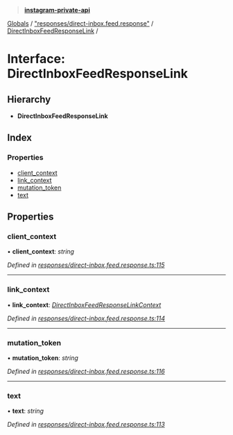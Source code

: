 > **[instagram-private-api](../README.md)**

[Globals](../README.md) / ["responses/direct-inbox.feed.response"](../modules/_responses_direct_inbox_feed_response_.md) / [DirectInboxFeedResponseLink](_responses_direct_inbox_feed_response_.directinboxfeedresponselink.md) /

# Interface: DirectInboxFeedResponseLink

## Hierarchy

* **DirectInboxFeedResponseLink**

## Index

### Properties

* [client_context](_responses_direct_inbox_feed_response_.directinboxfeedresponselink.md#client_context)
* [link_context](_responses_direct_inbox_feed_response_.directinboxfeedresponselink.md#link_context)
* [mutation_token](_responses_direct_inbox_feed_response_.directinboxfeedresponselink.md#mutation_token)
* [text](_responses_direct_inbox_feed_response_.directinboxfeedresponselink.md#text)

## Properties

###  client_context

• **client_context**: *string*

*Defined in [responses/direct-inbox.feed.response.ts:115](https://github.com/dilame/instagram-private-api/blob/01eb399/src/responses/direct-inbox.feed.response.ts#L115)*

___

###  link_context

• **link_context**: *[DirectInboxFeedResponseLinkContext](_responses_direct_inbox_feed_response_.directinboxfeedresponselinkcontext.md)*

*Defined in [responses/direct-inbox.feed.response.ts:114](https://github.com/dilame/instagram-private-api/blob/01eb399/src/responses/direct-inbox.feed.response.ts#L114)*

___

###  mutation_token

• **mutation_token**: *string*

*Defined in [responses/direct-inbox.feed.response.ts:116](https://github.com/dilame/instagram-private-api/blob/01eb399/src/responses/direct-inbox.feed.response.ts#L116)*

___

###  text

• **text**: *string*

*Defined in [responses/direct-inbox.feed.response.ts:113](https://github.com/dilame/instagram-private-api/blob/01eb399/src/responses/direct-inbox.feed.response.ts#L113)*